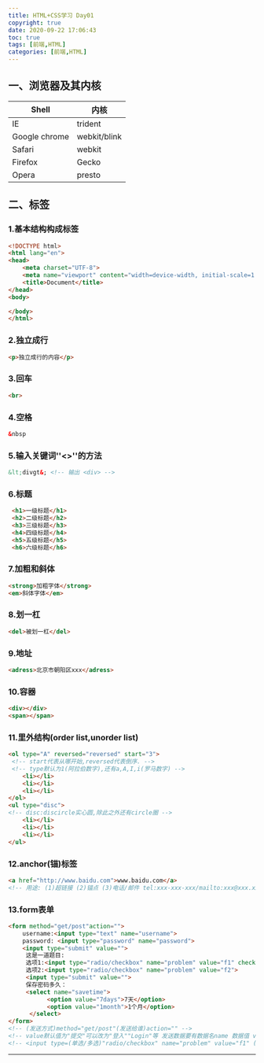 ```yaml
---
title: HTML+CSS学习 Day01
copyright: true
date: 2020-09-22 17:06:43
toc: true
tags: [前端,HTML]
categories: [前端,HTML]
---
```

## 一、浏览器及其内核
<!-- more -->

| Shell         | 内核         |
| ------------- | ------------ |
| IE            | trident      |
| Google chrome | webkit/blink |
| Safari        | webkit       |
| Firefox       | Gecko        |
| Opera         | presto       |

## 二、标签

### 1.基本结构构成标签

```html
<!DOCTYPE html>
<html lang="en">
<head>
	<meta charset="UTF-8">
	<meta name="viewport" content="width=device-width, initial-scale=1.0">
	<title>Document</title>
</head>
<body>

</body>
</html>
```

### 2.独立成行

```html
<p>独立成行的内容</p>
```

### 3.回车

```html
<br>
```

### 4.空格

```html
&nbsp
```

### 5.输入关键词''<>''的方法

```html
&lt;divgt&; <!-- 输出 <div> -->
```

### 6.标题

```html
 <h1>一级标题</h1>
 <h2>二级标题</h2>
 <h3>三级标题</h3>
 <h4>四级标题</h4>
 <h5>五级标题</h5>
 <h6>六级标题</h6>
```

### 7.加粗和斜体

```html
<strong>加粗字体</strong>
<em>斜体字体</em>
```

### 8.划一杠

```html
<del>被划一杠</del>
```

### 9.地址

```html
<adress>北京市朝阳区xxx</adress>
```

### 10.容器

```html
<div></div>
<span></span>
```

### 11.里外结构(order list,unorder list)

```html
<ol type="A" reversed="reversed" start="3">
 <!-- start代表从哪开始,reversed代表倒序. -->
 <!-- type默认为1(阿拉伯数字),还有a,A,I,i(罗马数字) -->
    <li></li>
    <li></li>
    <li></li>
</ol>
<ul type="disc">
<!-- disc:discircle实心圆,除此之外还有circle圈 -->
	<li></li>
	<li></li>
	<li></li>
</ul>
```
### 12.anchor(锚)标签

```html
<a href="http://www.baidu.com">www.baidu.com</a>
<!-- 用途: (1)超链接 (2)锚点 (3)电话/邮件 tel:xxx-xxx-xxx/mailto:xxx@xxx.xxx (4) 协议限定符 javascript:代码 -->
```
### 13.form表单

```html
<form method="get/post"action="">
	username:<input type="text" name="username">
	password: <input type="password" name="password">
	<input type="submit" value="">
	 这是一道题目:
     选项1:<input type="radio/checkbox" name="problem" value="f1" checked="checked">
     选项2:<input type="radio/checkbox" name="problem" value="f2">
     <input type="submit" value="">
     保存密码多久：
     <select name="savetime">
	       <option value="7days">7天</option>
	       <option value="1month">1个月</option>
	  </select>
</form>
<!-- (发送方式)method="get/post"(发送给谁)action="" -->
<!-- value默认值为"提交"可以改为"登入""Login"等 发送数据要有数据名name 数据值 value -->
<!-- <input type=(单选/多选)"radio/checkbox" name="problem" value="f1" (帮用户提前选好)checked="checked"> -->
```
---
